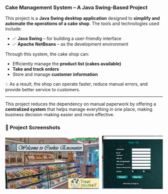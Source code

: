 
### **Cake Management System – A Java Swing-Based Project**

This project is a **Java Swing desktop application** designed to **simplify and automate the operations of a cake shop**. The tools and technologies used include:

- ✅ **Java Swing** – for building a user-friendly interface  
- ✅ **Apache NetBeans** – as the development environment

Through this system, the cake shop can:

- Efficiently manage the **product list (cakes available)**  
- **Take and track orders**  
- Store and manage **customer information**

💡 As a result, the shop can operate faster, reduce manual errors, and provide better service to customers.

---

This project reduces the dependency on manual paperwork by offering a **centralized system** that helps manage everything in one place, making business decision-making easier and more effective.

<h3>📸 Project Screenshots</h3>

<div style="display: flex; overflow-x: auto; gap: 10px;">
  <img src="./images/welcome_page.png" height="170" width="300">
  <img src="./images/Sign_Up.png"  height="170" width="300">
   <img src="./images/aboutus.png" height="170" width="300">
  <img src="./images/Sign_in_custom.png"  height="170" width="300">
   <img src="./images/adminlogin.png" height="170" width="300">
  <img src="./images/adminpanel.png"  height="170" width="300">
   <img src="./images/cake.png" height="170" width="300">
  <img src="./images/cakeorder.png"  height="170" width="300">
   <img src="./images/category.png" height="170" width="300">
  <img src="./images/cuss.png"  height="170" width="300">
   <img src="./images/exit.png" height="170" width="300">
  <img src="./images/forgetpass.png"  height="170" width="300">
   <img src="./images/loading page_stating_page.png" height="170" width="300">
  <img src="./images/login.png"  height="170" width="300">
   <img src="./images/mycart.png"  height="170" width="300">
  <img src="./images/myorder.png"  height="170" width="300">
   <img src="./images/panelclick.png" height="170" width="300">
  <img src="./images/searchorder.png"  height="170" width="300">
    <img src="./images/userpanel.png"  height="170" width="300">

 
</div>
